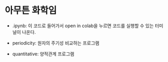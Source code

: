 # 아무튼 화학임

 * .ipynb: 이 코드로 들어가서 open in colab을 누르면 코드를 실행할 수 있는 터미널이 나온다.



 * periodicity: 원자의 주기성 비교하는 프로그램
 * quantitative: 양적관계 프로그램
